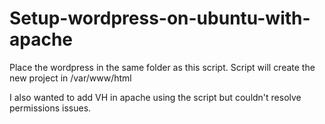 # Setup-wordpress-on-ubuntu-with-apache

Place the wordpress in the same folder as this script. 
Script will create the new project in /var/www/html

I also wanted to add VH in apache using the script but couldn't resolve permissions issues. 

